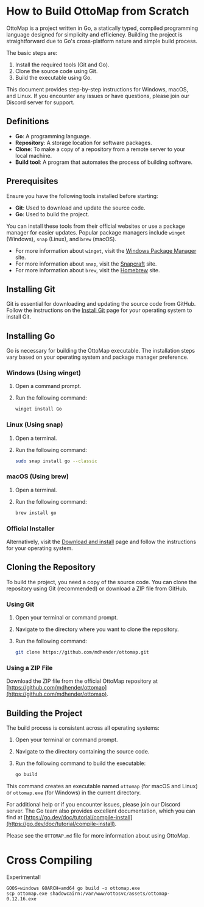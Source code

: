 # How to Build OttoMap from Scratch

OttoMap is a project written in Go, a statically typed, compiled programming language designed for simplicity and efficiency. Building the project is straightforward due to Go's cross-platform nature and simple build process.

The basic steps are:
1. Install the required tools (Git and Go).
2. Clone the source code using Git.
3. Build the executable using Go.

This document provides step-by-step instructions for Windows, macOS, and Linux. If you encounter any issues or have questions, please join our Discord server for support.

## Definitions

- **Go**: A programming language.
- **Repository**: A storage location for software packages.
- **Clone**: To make a copy of a repository from a remote server to your local machine.
- **Build tool**: A program that automates the process of building software.

## Prerequisites

Ensure you have the following tools installed before starting:

- **Git**: Used to download and update the source code.
- **Go**: Used to build the project.

You can install these tools from their official websites or use a package manager for easier updates. Popular package managers include `winget` (Windows), `snap` (Linux), and `brew` (macOS).

- For more information about `winget`, visit the [Windows Package Manager](https://learn.microsoft.com/en-us/windows/package-manager/) site.
- For more information about `snap`, visit the [Snapcraft](https://snapcraft.io/docs/installing-snapd) site.
- For more information about `brew`, visit the [Homebrew](https://brew.sh/) site.

## Installing Git

Git is essential for downloading and updating the source code from GitHub. Follow the instructions on the [Install Git](https://github.com/git-guides/install-git) page for your operating system to install Git.

## Installing Go

Go is necessary for building the OttoMap executable. The installation steps vary based on your operating system and package manager preference.

### Windows (Using winget)

1. Open a command prompt.
2. Run the following command:

   ```sh
   winget install Go
   ```

### Linux (Using snap)

1. Open a terminal.
2. Run the following command:

   ```sh
   sudo snap install go --classic
   ```

### macOS (Using brew)

1. Open a terminal.
2. Run the following command:

   ```sh
   brew install go
   ```

### Official Installer

Alternatively, visit the [Download and install](https://go.dev/doc/install) page and follow the instructions for your operating system.

## Cloning the Repository

To build the project, you need a copy of the source code. You can clone the repository using Git (recommended) or download a ZIP file from GitHub.

### Using Git

1. Open your terminal or command prompt.
2. Navigate to the directory where you want to clone the repository.
3. Run the following command:

   ```sh
   git clone https://github.com/mdhender/ottomap.git
   ```

### Using a ZIP File

Download the ZIP file from the official OttoMap repository at [https://github.com/mdhender/ottomap](https://github.com/mdhender/ottomap).

## Building the Project

The build process is consistent across all operating systems:

1. Open your terminal or command prompt.
2. Navigate to the directory containing the source code.
3. Run the following command to build the executable:

   ```sh
   go build
   ```

This command creates an executable named `ottomap` (for macOS and Linux) or `ottomap.exe` (for Windows) in the current directory.

For additional help or if you encounter issues, please join our Discord server. The Go team also provides excellent documentation, which you can find at [https://go.dev/doc/tutorial/compile-install](https://go.dev/doc/tutorial/compile-install).

Please see the `OTTOMAP.md` file for more information about using OttoMap.

# Cross Compiling
Experimental!

```shell
GOOS=windows GOARCH=amd64 go build -o ottomap.exe
scp ottomap.exe shadowcairn:/var/www/ottosvc/assets/ottomap-0.12.16.exe
```